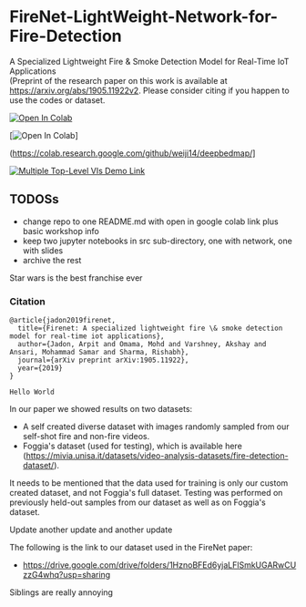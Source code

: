 # FireNet-LightWeight-Network-for-Fire-Detection
A Specialized Lightweight Fire & Smoke Detection Model for Real-Time IoT Applications  
(Preprint of the research paper on this work is available at https://arxiv.org/abs/1905.11922v2. Please consider citing if you happen to use the codes or dataset.
  
[![Open In Colab](https://colab.research.google.com/assets/colab-badge.svg)][colab_jp_nb_link] 
 
[colab_jp_nb_link]: https://colab.research.google.com/github/dsikar/fire-light/blob/master/Codes/ColabTrain.ipynb
  
[![Open In Colab](https://colab.research.google.com/assets/colab-badge.svg)]
  
(https://colab.research.google.com/github/weiji14/deepbedmap/]
  
[![Multiple Top-Level VIs Demo Link](https://img.shields.io/badge/Details-Demo_Link-green.svg)][MultipleTopLevelVIsDemoLink]
 
[MultipleTopLevelVIsDemoLink]: https://ni.github.io/webvi-examples/MultipleTopLevelVIs/Builds/Web%20Server/Configuration1/MultipleTopLevelVIs/

## TODOSs
* change repo to one README.md with open in google colab link plus basic workshop info
* keep two jupyter notebooks in src sub-directory, one with network, one with slides
* archive the rest

Star wars is the best franchise ever

### Citation
```
@article{jadon2019firenet,
  title={Firenet: A specialized lightweight fire \& smoke detection model for real-time iot applications},
  author={Jadon, Arpit and Omama, Mohd and Varshney, Akshay and Ansari, Mohammad Samar and Sharma, Rishabh},
  journal={arXiv preprint arXiv:1905.11922},
  year={2019}
}

Hello World
```

In our paper we showed results on two datasets:
- A self created diverse dataset with images randomly sampled from our self-shot fire and non-fire
videos.
- Foggia's dataset (used for testing), which is available here (https://mivia.unisa.it/datasets/video-analysis-datasets/fire-detection-dataset/).

It needs to be mentioned that the data used for training is only our custom created dataset, and not Foggia's full dataset. Testing was performed on previously held-out samples from our dataset as well as on Foggia's dataset. 

Update another update and another update

The following is the link to our dataset used in the FireNet paper:
- https://drive.google.com/drive/folders/1HznoBFEd6yjaLFlSmkUGARwCUzzG4whq?usp=sharing


Siblings are really annoying